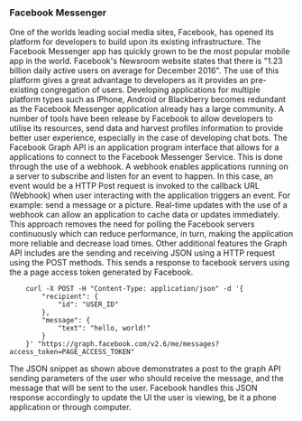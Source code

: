 ### Facebook Messenger

One of the worlds leading social media sites, Facebook, has opened its platform for developers to build upon its existing infrastructure. The Facebook Messenger app has quickly grown to be the most popular mobile app in the world. Facebook's Newsroom website states that there is "1.23 billion daily active users on average for December 2016". The use of this platform gives a great advantage to developers as it provides an pre-existing congregation of users. Developing applications for multiple platform types such as IPhone, Android or Blackberry becomes redundant as the Facebook Messenger application already has a large community. A number of tools have been release by Facebook to allow developers to utilise its resources, send data and harvest profiles information to provide better user experience, especially in the case of developing chat bots. The Facebook Graph API is an application program interface that allows for a applications to connect to the Facebook Messenger Service. This is done through the use of a webhook. A webhook enables applications running on a server to subscribe and listen for an event to happen. In this case, an event would be a HTTP Post request is invoked to the callback URL (Webhook) when user interacting with the application triggers an event. For example: send a message or a picture. Real-time updates with the use of a webhook can allow an application to cache data or updates immediately. This approach removes the need for polling the Facebook servers continuously which can reduce performance, in turn, making the application more reliable and decrease load times. Other additional features the Graph API includes are the sending and receiving JSON using a HTTP request using the POST methods. This sends a response to facebook servers using the a page access token generated by Facebook. 

```
    curl -X POST -H "Content-Type: application/json" -d '{
        "recipient": {
            "id": "USER_ID"
        },
        "message": {
            "text": "hello, world!"
        }
    }' "https://graph.facebook.com/v2.6/me/messages?access_token=PAGE_ACCESS_TOKEN"
```

The JSON snippet as shown above demonstrates a post to the graph API sending parameters of the user who should receive the message, and the message that will be sent to the user. Facebook handles this JSON response accordingly to update the UI the user is viewing, be it a phone application or through computer.
